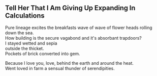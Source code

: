 Tell Her That I Am Giving Up Expanding In Calculations
------------------------------------------------------
Pure lineage excites the breakfasts wave of wave of flower heads rolling down the sea.  
How building is the secure vagabond and it's absorbant trapdoors?  
I stayed wetted and sepia  
outside the thicket.  
Pockets of brick converted into gem.  
  
Because I love you, love, behind the earth and around the heat.  
Went loved in farm a sensual thunder of serendipities.  
